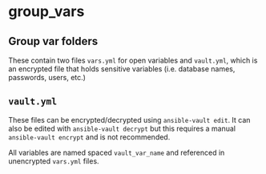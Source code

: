 # group_vars

## Group var folders

These contain two files `vars.yml` for open variables and
`vault.yml`, which is an encrypted file that holds sensitive variables (i.e.
database names, passwords, users, etc.)

## `vault.yml`

These files can be encrypted/decrypted using `ansible-vault edit`. It can also
be edited with `ansible-vault decrypt` but this requires a manual `ansible-vault
encrypt` and is not recommended.

All variables are named spaced `vault_var_name` and referenced in
unencrypted `vars.yml` files.
